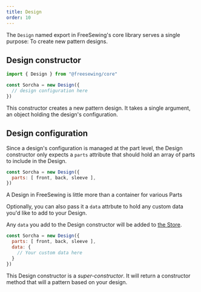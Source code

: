 ```yaml
---
title: Design 
order: 10
---
```


The `Design` named export in FreeSewing's core library serves a single purpose:
To create new pattern designs.

## Design constructor

```js
import { Design } from "@freesewing/core"

const Sorcha = new Design({ 
  // design configuration here
})
```

This constructor creates a new pattern design.
It takes a single argument, an object holding the design's configuration.

## Design configuration


Since a design's configuration is managed at the part level,
the Design constructor only expects a `parts` attribute that should
hold an array of parts to include in the Design.

```js
const Sorcha = new Design({ 
  parts: [ front, back, sleeve ],
})
```

<Tip>A Design in FreeSewing is little more than a container for various Parts</Tip>

Optionally, you can also pass it a `data` attrbute 
to hold any custom data you'd like to add to your Design.

Any `data` you add to the Design constructor will be added
to [the Store](/reference/api/store).

```js
const Sorcha = new Design({ 
  parts: [ front, back, sleeve ],
  data: {
    // Your custom data here
  }
})
```

<Tip>

This Design constructor is a _super-constructor_. 
It will return a constructor method that will a pattern based on your design.

</Tip>
